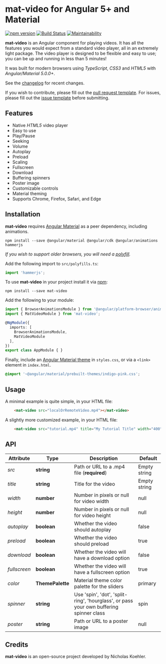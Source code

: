 # mat-video for Angular 5+ and Material
[![npm version](https://badge.fury.io/js/mat-video.svg)](https://badge.fury.io/js/mat-video)
[![Build Status](https://travis-ci.org/nkoehler/mat-video.svg?branch=master)](https://travis-ci.org/nkoehler/mat-video)
[![Maintainability](https://api.codeclimate.com/v1/badges/46fb1a751d60d0f8b316/maintainability)](https://codeclimate.com/github/nkoehler/mat-video/maintainability)

**mat-video** is an Angular component for playing videos.  It has all the features you would expect from a standard video player, all in an extremely light package. The video player is designed to be flexible and easy to use; you can be up and running in less than 5 minutes!

It was built for modern browsers using _TypeScript_, _CSS3_ and _HTML5_ with _Angular/Material 5.0.0+_.

See the [changelog](https://github.com/nkoehler/mat-video/blob/master/CHANGELOG.md) for recent changes.  

If you wish to contribute, please fill out the [pull request template](https://github.com/nkoehler/mat-video/blob/master/CONTRIBUTING.md).  For issues, please fill out the [issue template](https://github.com/nkoehler/mat-video/blob/master/ISSUE_TEMPLATE.md) before submitting.

## Features
- Native _HTML5_ video player
- Easy to use
- Play/Pause
- Seeking
- Volume
- Autoplay
- Preload
- Scaling
- Fullscreen
- Download
- Buffering spinners
- Poster image
- Customizable controls
- Material theming
- Supports Chrome, Firefox, Safari, and Edge

## Installation
**mat-video** requires [Angular Material](https://material.angular.io/guide/getting-started) as a peer dependency, including animations.

```
npm install --save @angular/material @angular/cdk @angular/animations hammerjs
```

_If you wish to support older browsers, you will need a [polyfill](https://github.com/web-animations/web-animations-js)._

Add the following import to `src/polyfills.ts`:

```typescript
import 'hammerjs';
```

To use **mat-video** in your project install it via [npm](https://www.npmjs.com/package/mat-video):

```
npm install --save mat-video
```

Add the following to your module:

```typescript
import { BrowserAnimationsModule } from '@angular/platform-browser/animations';
import { MatVideoModule } from 'mat-video';

@NgModule({
  imports: [
    BrowserAnimationsModule,
    MatVideoModule
  ],
})
export class AppModule { }
```

Finally, include an [Angular Material theme](https://material.angular.io/guide/theming) in `styles.css`, or via a `<link>` element in `index.html`.

```css
@import '~@angular/material/prebuilt-themes/indigo-pink.css';
```

## Usage
A minimal example is quite simple, in your HTML file:

```html
    <mat-video src="localOrRemoteVideo.mp4"></mat-video>
```

A slightly more customized example, in your HTML file:

```html
    <mat-video src="tutorial.mp4" title="My Tutorial Title" width="400" height="400" [autoplay]="true" [preload]="true" [fullscreen]="true" [download]="false" color="accent" spinner="spin" poster="image.jpg"></mat-video>
```

## API

Attribute | Type | Description | Default
--- | --- | --- | ---
*src* | **string** | Path or URL to a .mp4 file (**required**) | Empty string
*title* | **string** | Title for the video | Empty string
*width* | **number** | Number in pixels or null for video width | null
*height* | **number** | Number in pixels or null for video height | null
*autoplay* | **boolean** | Whether the video should autoplay | false
*preload* | **boolean** | Whether the video should preload | true
*download* | **boolean** | Whether the video will have a download option | false
*fullscreen* | **boolean** | Whether the video will have a fullscreen option | true
*color* | **ThemePalette** | Material theme color palette for the sliders | primary
*spinner* | **string** | Use 'spin', 'dot', 'split-ring', 'hourglass', or pass your own buffering spinner class | spin
*poster* | **string** | Path or URL to a poster image | null

## Credits
**mat-video** is an open-source project developed by Nicholas Koehler.